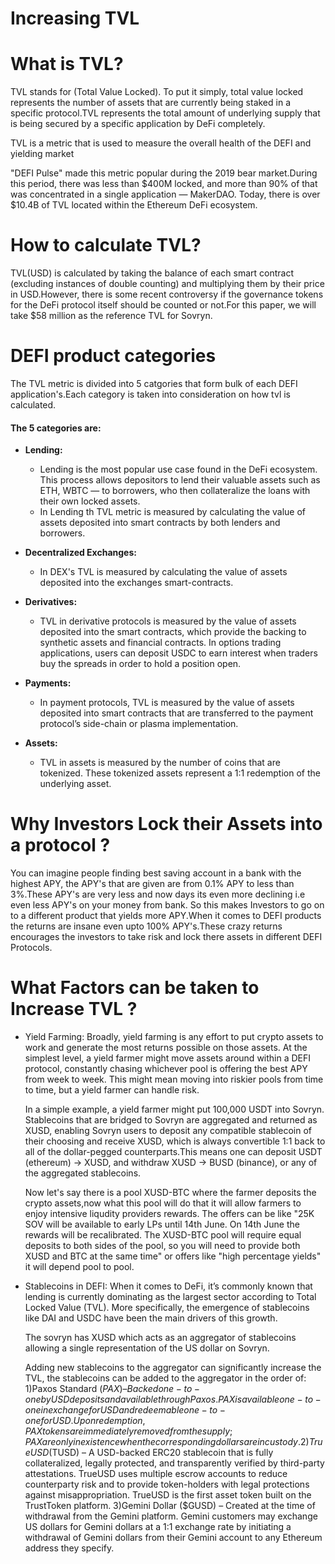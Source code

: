 # Increasing TVL

# What is TVL?
TVL stands for (Total Value Locked). To put it simply, total value locked represents the number of assets that are currently being staked in a specific protocol.TVL represents the  total amount of underlying supply that is being secured by a specific application by DeFi completely.

TVL is a metric that is used to measure the overall health of the DEFI and yielding market

"DEFI Pulse" made this metric popular during the 2019 bear market.During this period, there was less than $400M locked, and more than 90% of that was concentrated in a single application — MakerDAO. Today, there is over $10.4B of TVL located within the Ethereum DeFi ecosystem.

# How to calculate TVL?
TVL(USD) is calculated by taking the balance of each smart contract (excluding instances of double counting) and multiplying them by their price in USD.However, there is some recent controversy if the governance tokens for the DeFi protocol itself should be counted or not.For this paper, we will take $58 million as the reference TVL for Sovryn.

# DEFI product categories

The TVL metric is divided into 5 catgories that form bulk of each DEFI application's.Each category is taken into consideration on how tvl is calculated.

#### The 5 categories are:
* <b>Lending:</b>
   * Lending is the most popular use case found in the DeFi ecosystem. This process allows depositors to lend their valuable assets such as ETH, WBTC — to borrowers, who then collateralize the loans with their own locked assets.
   * In Lending th TVL metric is measured by calculating the value of assets deposited into smart contracts by both lenders and borrowers.
 
* <b>Decentralized Exchanges:</b>
    * In DEX's TVL is measured by calculating the value of assets deposited into the exchanges smart-contracts.
* <b>Derivatives:</b>
    * TVL in derivative protocols is measured by the value of assets deposited into the smart contracts, which provide the backing to synthetic assets and financial contracts. In options trading applications, users can deposit USDC to earn interest when traders buy the spreads in order to hold a position open.
* <b>Payments:</b>
   * In payment protocols, TVL is measured by the value of assets deposited into smart contracts that are transferred to the payment protocol’s side-chain or plasma implementation.
* <b>Assets:</b>
  * TVL in assets is measured by the number of coins that are tokenized. These tokenized assets represent a 1:1 redemption of the underlying asset.

# Why Investors Lock their Assets into a protocol ?

You can imagine people finding best saving account in a bank with the highest APY, the APY's that are given are from 0.1% APY to less than 3%.These APY's are very less and now days its even more declining i.e even less APY's on your money from bank. So this makes Investors to go on to a different product that yields more APY.When it comes to DEFI products the returns are insane even upto 100% APY's.These crazy returns encourages the investors to take risk and lock there assets in different DEFI Protocols. 
 
# What Factors can be taken to Increase TVL ?

* Yield Farming: Broadly, yield farming is any effort to put crypto assets to work and generate the most returns possible on those assets.
  At the simplest level, a yield farmer might move assets around within a DEFI protocol, constantly chasing whichever pool is offering the best APY from week to week. This might   mean moving into riskier pools from time to time, but a yield farmer can handle risk.
  
  In a simple example, a yield farmer might put 100,000 USDT into Sovryn. Stablecoins that are bridged to Sovryn are aggregated and returned as XUSD, enabling Sovryn users to     deposit any compatible stablecoin of their choosing and receive XUSD, which is always convertible 1:1 back to all of the dollar-pegged counterparts.This means one can deposit   USDT (ethereum) -> XUSD, and withdraw XUSD -> BUSD (binance), or any of the aggregated stablecoins.
  
  Now let's say there is a pool XUSD-BTC where the farmer deposits the crypto assets,now what this pool will do that it will allow farmers to enjoy intensive liqudity providers   rewards. The offers can be like "25K SOV will be available to early LPs until 14th June. On 14th June the rewards will be recalibrated. The XUSD-BTC pool will require equal     deposits to both sides of the pool, so you will need to provide both XUSD and BTC at the same time" or offers like "high percentage yields" it will depend pool to pool.
  
* Stablecoins in DEFI:
  When it comes to DeFi, it’s commonly known that lending is currently dominating as the largest sector according to Total Locked Value (TVL). More specifically, the emergence     of stablecoins like DAI and USDC have been the main drivers of this growth.
    
  The sovryn has XUSD which acts as an aggregator of stablecoins allowing a single representation of the US dollar on Sovryn.
    
  Adding new stablecoins to the aggregator can significantly increase the TVL, the stablecoins can be added to the aggregator in the order of:
    1)Paxos Standard ($PAX) – Backed one-to-one by USD deposits and available through Paxos. PAX is available one-to-one in exchange for USD and redeemable one-to-one for USD.         Upon redemption, PAX tokens are immediately removed from the supply; PAX are only in existence when the corresponding dollars are in custody.
    2)TrueUSD ($TUSD) – A USD-backed ERC20 stablecoin that is fully collateralized, legally protected, and transparently verified by third-party attestations. TrueUSD uses              multiple escrow accounts to reduce counterparty risk and to provide token-holders with legal protections against misappropriation. TrueUSD is the first asset token built        on the TrustToken platform.
    3)Gemini Dollar ($GUSD) – Created at the time of withdrawal from the Gemini platform. Gemini customers may exchange US dollars for Gemini dollars at a 1:1 exchange rate by         initiating a withdrawal of Gemini dollars from their Gemini account to any Ethereum address they specify.

